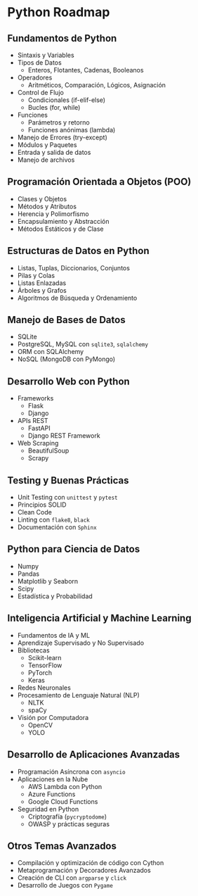 # Python Roadmap

## Fundamentos de Python
- Sintaxis y Variables
- Tipos de Datos
  - Enteros, Flotantes, Cadenas, Booleanos
- Operadores
  - Aritméticos, Comparación, Lógicos, Asignación
- Control de Flujo
  - Condicionales (if-elif-else)
  - Bucles (for, while)
- Funciones
  - Parámetros y retorno
  - Funciones anónimas (lambda)
- Manejo de Errores (try-except)
- Módulos y Paquetes
- Entrada y salida de datos
- Manejo de archivos

## Programación Orientada a Objetos (POO)
- Clases y Objetos
- Métodos y Atributos
- Herencia y Polimorfismo
- Encapsulamiento y Abstracción
- Métodos Estáticos y de Clase

## Estructuras de Datos en Python
- Listas, Tuplas, Diccionarios, Conjuntos
- Pilas y Colas
- Listas Enlazadas
- Árboles y Grafos
- Algoritmos de Búsqueda y Ordenamiento

## Manejo de Bases de Datos
- SQLite
- PostgreSQL, MySQL con `sqlite3`, `sqlalchemy`
- ORM con SQLAlchemy
- NoSQL (MongoDB con PyMongo)

## Desarrollo Web con Python
- Frameworks
  - Flask
  - Django
- APIs REST
  - FastAPI
  - Django REST Framework
- Web Scraping
  - BeautifulSoup
  - Scrapy

## Testing y Buenas Prácticas
- Unit Testing con `unittest` y `pytest`
- Principios SOLID
- Clean Code
- Linting con `flake8`, `black`
- Documentación con `Sphinx`

## Python para Ciencia de Datos
- Numpy
- Pandas
- Matplotlib y Seaborn
- Scipy
- Estadística y Probabilidad

## Inteligencia Artificial y Machine Learning
- Fundamentos de IA y ML
- Aprendizaje Supervisado y No Supervisado
- Bibliotecas
  - Scikit-learn
  - TensorFlow
  - PyTorch
  - Keras
- Redes Neuronales
- Procesamiento de Lenguaje Natural (NLP)
  - NLTK
  - spaCy
- Visión por Computadora
  - OpenCV
  - YOLO

## Desarrollo de Aplicaciones Avanzadas
- Programación Asíncrona con `asyncio`
- Aplicaciones en la Nube
  - AWS Lambda con Python
  - Azure Functions
  - Google Cloud Functions
- Seguridad en Python
  - Criptografía (`pycryptodome`)
  - OWASP y prácticas seguras

## Otros Temas Avanzados
- Compilación y optimización de código con Cython
- Metaprogramación y Decoradores Avanzados
- Creación de CLI con `argparse` y `click`
- Desarrollo de Juegos con `Pygame`
